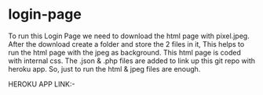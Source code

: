 # login-page

To run this Login Page we need to download the html page with pixel.jpeg. After the download create a folder and store the 2 files in it, This helps to run the html page with the jpeg as background. This html page is coded with internal css. The .json & .php files are added to link up this git repo with heroku app. So, just to run the html & jpeg files are enough.

HEROKU APP LINK:- 
